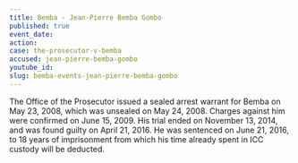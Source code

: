 ```yaml
---
title: Bemba - Jean-Pierre Bemba Gombo
published: true
event_date:
action:
case: the-prosecutor-v-bemba
accused: jean-pierre-bemba-gombo
youtube_id:
slug: bemba-events-jean-pierre-bemba-gombo
---
```



The Office of the Prosecutor issued a sealed arrest warrant for Bemba on May 23, 2008, which was unsealed on May 24, 2008. Charges against him were confirmed on June 15, 2009. His trial ended on November 13, 2014, and was found guilty on April 21, 2016. He was sentenced on June 21, 2016, to 18 years of imprisonment from which his time already spent in ICC custody will be deducted.
